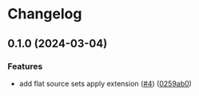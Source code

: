 # Changelog

## 0.1.0 (2024-03-04)


### Features

* add flat source sets apply extension ([#4](https://github.com/TozyDev/helper-gradle-plugin/issues/4)) ([0259ab0](https://github.com/TozyDev/helper-gradle-plugin/commit/0259ab00e6488fb1089f974fa9315bc992bf644e))
